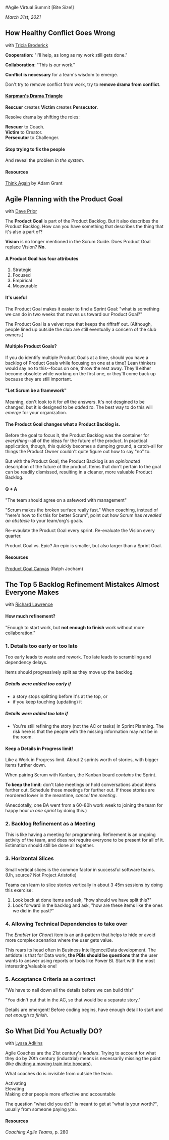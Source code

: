 #Agile Virtual Summit [Bite Size!]

*March 31st, 2021*

## How Healthy Conflict Goes Wrong

with [Tricia Broderick](https://twitter.com/t_broderick)

**Cooperation**: "I'll help, as long as my work still gets done."

**Collaboration**: "This is *our* work." 

**Conflict is necessary** for a team's wisdom to emerge.

Don't try to remove conflict from work, try to **remove drama from conflict**.

#### [Karpman's Drama Triangle](https://en.wikipedia.org/wiki/Karpman_drama_triangle)

**Rescuer** creates **Victim** creates **Persecutor**.

Resolve drama by shifting the roles:

**Rescuer** to Coach.  
**Victim** to Creator.  
**Persecutor** to Challenger.

#### Stop trying to fix the people

And reveal the problem *in the system*.

#### Resources
[Think Again](https://bookshop.org/books/think-again-the-power-of-knowing-what-you-don-t-know-9781984878106/9781984878106) by Adam Grant

## Agile Planning with the Product Goal 

with [Dave Prior](https://twitter.com/mrsungo)

The **Product Goal** is part of the Product Backlog. But it also describes the Product Backlog. How can you have something that describes the thing that it's also a part of?

**Vision** is no longer mentioned in the Scrum Guide. Does Product Goal replace Vision? **No.**

#### A Product Goal has four attributes

1. Strategic
2. Focused
3. Empirical
4. Measurable

#### It's useful

The Product Goal makes it easier to find a Sprint Goal: "what is something we can do in two weeks that moves us toward our Product Goal?"

The Product Goal is a velvet rope that keeps the riffraff out. (Although, people lined up outside the club are still eventually a concern of the club owners.)

#### Multiple Product Goals?

If you do identify multiple Product Goals at a time, should you have a backlog of Product Goals while focusing on one at a time? Lean thinkers would say no to this--focus on one, throw the rest away. They'll either become obsolete while working on the first one, or they'll come back up because they are still important.

#### "Let Scrum be a framework"

Meaning, don't look to it for *all* the answers. It's not desgined to be changed, but it is designed to be *added to*. The best way to do this will *emerge* for your organization.

#### The Product Goal changes what a Product Backlog is.

Before the goal to focus it, the Product Backlog was the container for *everything*--all of the ideas for the future of the product. In practical application, though, this quickly becomes a dumping ground, a catch-all for things the Product Owner couldn't quite figure out how to say "no" to.

But with the Product Goal, the Product Backlog is an *opinionated* description of the future of the product. Items that don't pertain to the goal can be readily dismissed, resulting in a cleaner, more valuable Product Backlog.

#### Q + A

"The team should agree on a safeword with management"

"Scrum makes the broken surface really fast." When coaching, instead of "here's how to fix this for better Scrum", point out how Scrum has *revealed an obstacle* to your team/org's goals.

Re-evaulate the Product Goal every sprint. Re-evaluate the Vision every quarter.

Product Goal vs. Epic? An epic is smaller, but also larger than a Sprint Goal.

#### Resources

[Product Goal Canvas](https://effectiveagile.com/download/productgoalcanvas/) (Ralph Jocham)

## The Top 5 Backlog Refinement Mistakes Almost Everyone Makes 

with [Richard Lawrence](https://twitter.com/rslawrence)

#### How much refinement?

"Enough to start work, but **not enough to finish** work without more collaboration."

### 1. Details too early or too late

Too early leads to waste and rework. Too late leads to scrambling and dependency delays.

Items should progressively split as they move up the backlog.

##### Details were added too early if   

- a story stops splitting before it's at the top, or 
- if you keep touching (updating) it

##### Details were added too late if

- You're still refining the story (not the AC or tasks) in Sprint Planning. The risk here is that the people with the missing information may not be in the room.

#### Keep a Details in Progress limit!

Like a Work in Progress limit. About 2 sprints worth of stories, with bigger items further down.

When pairing Scrum with Kanban, the Kanban board *contains* the Sprint.

**To keep the limit**: don't take meetings or hold conversations about items further out. Schedule those meetings for further out. If those stories are reordered lower in the meantime, *cancel the meeting*. 

(Anecdotally, one BA went from a 60-80h work week to joining the team for happy hour *in one sprint* by doing this.)

### 2. Backlog Refinement as a Meeting

This is like having a meeting for programming. Refinement is an ongoing activity of the team, and does not require everyone to be present for all of it. Estimation should still be done all together.

### 3. Horizontal Slices

Small vertical slices is the common factor in successful software teams. (Uh, source? Not Project Aristotle)

Teams can learn to slice stories vertically in about 3 45m sessions by doing this exercise:

1. Look back at done items and ask, "how should we have split this?"
2. Look forward in the backlog and ask, "how are these items like the ones we did in the past?"

### 4. Allowing Technical Dependencies to take over

The *Enabler* (or *Chore*) item is an anti-pattern that helps to hide or avoid more complex scenarios where the user gets value.

This rears its head often in Business Intelligence/Data development. The antidote is that for Data work, **the PBIs should be questions** that the user wants to answer using reports or tools like Power BI. Start with the most interesting/valuable one!

### 5. Acceptance Criteria as a contract

"We have to nail down all the details before we can build this"

"You didn't put that in the AC, so that would be a separate story."

Details are emergent! Before coding begins, have enough detail to start and *not enough to finish*.

## So What Did You Actually DO? 

with [Lyssa Adkins](https://twitter.com/lyssaadkins)

Agile Coaches are the 21st century's *leaders*. Trying to account for what they do by 20th century (industrial) means is necessarily missing the point (like [dividing a moving train into boxcars](https://medium.com/yesterdays-weather/stuckness-ac2348e85edb#559f)).

What coaches do is invisible from outside the team.

Activating  
Elevating   
Making other people more effective and accountable

The question "what did you do?" is meant to get at "what is your worth?", usually from someone paying you. 

#### Resources
*Coaching Agile Teams*, p. 280